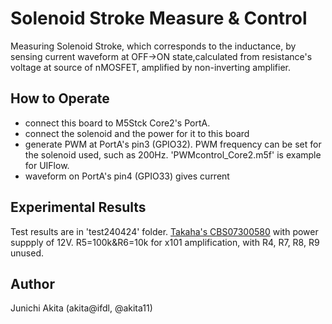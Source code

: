 # Solenoid Stroke Measure & Control

Measuring Solenoid Stroke, which corresponds to the inductance, by sensing current waveform at OFF->ON state,calculated from resistance's voltage at source of nMOSFET, amplified by non-inverting amplifier.

## How to Operate

- connect this board to M5Stck Core2's PortA.
- connect the solenoid and the power for it to this board
- generate PWM at PortA's pin3 (GPIO32). PWM frequency can be set for the solenoid used, such as 200Hz. 'PWMcontrol_Core2.m5f' is example for UIFlow.
- waveform on PortA's pin4 (GPIO33) gives current

## Experimental Results

Test results are in 'test240424' folder. [Takaha's CBS07300580](https://www.takaha-japan.com/product/cbs0730/) with power suppply of 12V. R5=100k&R6=10k for x101 amplification, with R4, R7, R8, R9 unused.

## Author

Junichi Akita (akita@ifdl, @akita11)

